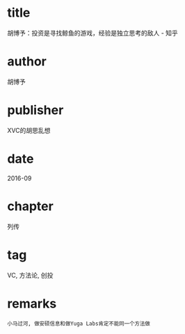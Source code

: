 # title
胡博予：投资是寻找鲸鱼的游戏，经验是独立思考的敌人 - 知乎

# author
胡博予

# publisher
XVC的胡思乱想

# date
2016-09

# chapter
列传

# tag
VC, 方法论, 创投

# remarks
`小马过河, 做安硕信息和做Yuga Labs肯定不能同一个方法做`
